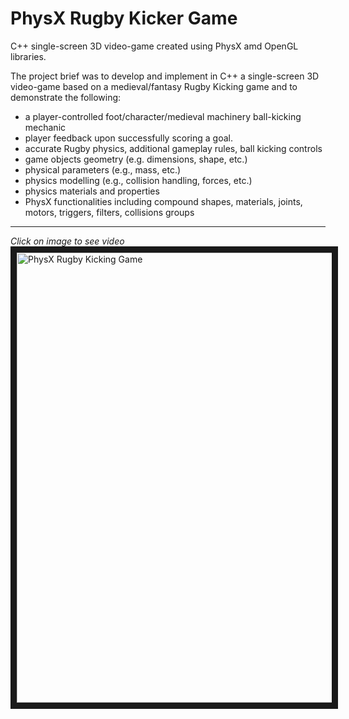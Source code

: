 # PhysX Rugby Kicker Game

C++ single-screen 3D video-game created using PhysX amd OpenGL libraries.

The project brief was to develop and implement in C++ a single-screen 3D video-game based on a medieval/fantasy Rugby Kicking game and to demonstrate the following:

- a player-controlled foot/character/medieval machinery ball-kicking mechanic
- player feedback upon successfully scoring a goal.
- accurate Rugby physics, additional gameplay rules, ball kicking controls
- game objects geometry (e.g. dimensions, shape, etc.)
- physical parameters (e.g., mass, etc.)
- physics modelling (e.g., collision handling, forces, etc.)
- physics materials and properties
- PhysX functionalities including compound shapes, materials, joints, motors, triggers, filters, collisions groups

___
*Click on image to see video*
<a href="https://www.youtube.com/watch?v=Pxtn1q6JNIk" target="_blank"><img src="https://img.youtube.com/vi/Pxtn1q6JNIk/hqdefault.jpg" 
alt="PhysX Rugby Kicking Game" width="960" height="720" border="10" /></a>
